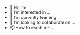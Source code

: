 - 👋 Hi, I’m 
- 👀 I’m interested in ...
- 🌱 I’m currently learning 
- 💞️ I’m looking to collaborate on ...
- 📫 How to reach me ...

<!---
Nutipaa/Nutipaa is a ✨ special ✨ repository because its `README.md` (this file) appears on your GitHub profile.
You can click the Preview link to take a look at your changes.
--->
